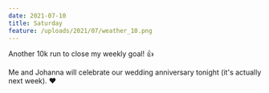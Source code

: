 ```yaml
---
date: 2021-07-10
title: Saturday
feature: /uploads/2021/07/weather_10.png
---
```


Another 10k run to close my weekly goal! 👍

Me and Johanna will celebrate our wedding anniversary tonight (it's actually next week). ♥️
